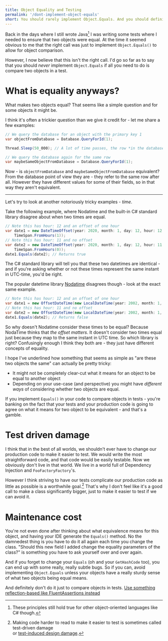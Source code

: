 ```yaml
---
title: Object Equality and Testing
permalink: '/dont-implement-object-equals'
short: You should rarely implement Object.Equals. And you should definitely never do it for testing purposes. Here's why.
---
```


Back in the days where I still wrote Java[^0] I was writing some tests where I needed to ensure that two objects were equal.
At the time it seemed obvious to me that the right call was just to implement `Object.Equals()` to allow for object comparison.

However, I now believe that this isn't the right call. I'd go so far as to say that you should *never* implement `Object.Equals` if all you need to do is compare two objects in a test.

# What is equality anyways?
What makes two objects equal? That seems like a simple question and for some objects it might be.

I think it's often a trickier question than we give it credit for - let me share a few examples:
```csharp
// We query the database for an object with the primary key 1
var objectFromDatabase = Database.QueryForId(1);

Thread.Sleep(50_000); // A lot of time passes, the row *in the database* is changed by someone else in this time

// We query the database again for the same row
var maybeSameObjectFromDatabase = Database.QueryForId(1);
```
Now - is `objectFromDatabase` and `maybeSameObjectFromDatabase` equivalent?
From the database point of view they are - they refer to the same row after all.
However they have different values for some of their fields, so in that way they aren't equivalent.

------
Let's try to look at another notoriously tricky examples - *time*.

Take the following example, where Nodatime and the built-in C# standard library disagree about when two times are equal.

```csharp
// Note this has hour: 12 and an offset of one hour
var date1 = new DateTimeOffset(year: 2020, month: 1, day: 12, hour: 12, minute: 00, second: 00,
    TimeSpan.FromHours(1));
// Note this has hour: 11 and no offset
var date2 = new DateTimeOffset(year: 2020, month: 1, day: 12, hour: 11, minute: 00, second: 00,
    TimeSpan.FromHours(0));
date1.Equals(date2); // Returns true
```
The C# standard library will tell you that these two datetimes are identical - and if you're asking whether or not these times represent the same instant in UTC-time, you'd be right.

The popular datetime library [Nodatime](https://nodatime.org/) disagrees though - look at the exact same example.
```csharp
// Note this has hour: 12 and an offset of one hour
var date1 = new OffsetDateTime(new LocalDateTime(year: 2002, month: 1, day: 12, hour: 12, minute: 00), Offset.FromHours(1));
// Note this has hour: 11 and no offset
var date2 = new OffsetDateTime(new LocalDateTime(year: 2002, month: 1, day: 12, hour: 11, minute: 00), Offset.FromHours(0));
date1.Equals(date2); // Returns false
```
So why doesn't Nodatime consider these times to be equal? Because NodaTime thinks that *the offset matters*.
It doesn't consider two times equal just because they map to the same instant in UTC time.
So which library is right? Confusingly enough I think they both are - they just have different concepts of equality.

I hope I've underlined how something that seems as simple as "are these two objects the same" can actually be pretty tricky:
 - It might not be completely clear-cut what it means for an object to be equal to another object
 - Depending on your use-case (and perspective) you might have *different ways* of considering whether two objects are equal.

If you implement `Equals()` in your code to compare objects in tests - you're banking on the fact that your tests and your production code is going to agree on what it means for two object to be equivalent - and that's a gamble.

# Test driven damage
I think that in the best of all worlds, we shouldn't ever have to change our production code to make it easier to test.
We would write the most straightforward code, and that code would be easily testable.
Now we obviously don't live in that world. We live in a world full of Dependency Injection and `FooFactoryFactory`'s.

However I think striving to have our tests complicate our production code as little as possible is a worthwhile goal.[^1]
That's why I don't feel like it's a good call to make a class significantly bigger, just to make it easier to test if we can avoid it.

# Maintenance cost
You're not even done after thinking about what equivalence means for this object, and having your IDE generate the `Equals()` method.
No the damnedest thing is you have to do it all again each time you change the class.
"Should this new field I added change the equality parameters of the class?" is something you have to ask yourself over and over again.

And if you forget to change your `Equals` (oh and your `GetHashCode` too), you can end up with some really, really subtle bugs.
So if you can, avoid implementing `Object.Equals` unless your objects have a really sturdy sense of what two objects being equal means.

And definitely don't do it just to compare objects in tests. [Use something reflection-based like FluentAssertions instead]({{site.url}}/use-fluentassertions)


[^0]: These principles still hold true for other object-oriented languages like C# though.
[^1]: Making code harder to read to make it easier to test is sometimes called test-driven damage <br> or [test-induced design damage](https://dhh.dk/2014/test-induced-design-damage.html).
